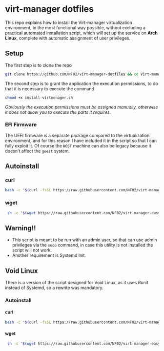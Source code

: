 # virt-manager dotfiles #
This repo explains how to install the Virt-manager virtualization environment,
in the most functional way possible, without excluding a practical automated
installation script, which will set up the service on **Arch Linux**, complete with
automatic assignment of user privileges.

## Setup ##
The first step is to clone the repo
```sh
git clone https://github.com/NF02/virt-manager-dotfiles && cd virt-manager-dotfiles
```
The second step is to grant the application the execution permissions,
to do that it is necessary to execute the command
```sh
chmod +x install-virtmenager.sh
```

*Obviously the execution permissions must be assigned manually, otherwise it does not
allow you to execute the parts it requires.*

### EFI Firmware ###
The UEFI firmware is a separate package compared to the virtualization 
environment, and for this reason I have included it in the script so that I can
fully exploit it. Of course the `HOST` machine can also be legacy because it
doesn't affect the `guest` system.
## Autoinstall ##
### curl ###
```bash
bash -c "$(curl -fsSL https://raw.githubusercontent.com/NF02/virt-manager-easy-installer/main/install-virtmenager.sh)"
```
### wget ###
```bash
 sh -c "$(wget https://raw.githubusercontent.com/NF02/virt-manager-easy-installer/main/install-virtmenager.sh -O -)"
```
## Warning!! ##
- This script is meant to be run with an admin user, so that can use admin
privileges via the `sudo` command, in case this utility is not installed
the script will not work.
- Another requirement is Systemd Init.

## Void Linux ##
There is a version of the script designed for Void Linux, as it uses Runit instead of Systemd, so a rewrite was mandatory.
### Autoinstall ###
#### curl ####
```bash
bash -c "$(curl -fsSL https://raw.githubusercontent.com/NF02/virt-manager-easy-installer/main/virtmenager-void-linux.sh)"
```

#### wget ####
```bash
 sh -c "$(wget https://raw.githubusercontent.com/NF02/virt-manager-easy-installer/main/virtmenager-void-linux.sh -O -)"
```